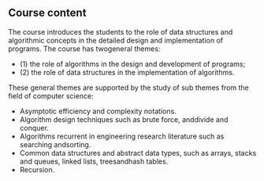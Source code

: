 
## Course content
The course introduces the students to the role of data structures and algorithmic concepts in the detailed design and implementation of programs. The course has twogeneral themes: 
- (1) the role of algorithms in the design and development of programs;
- (2) the role of data structures in the implementation of algorithms.

These general themes are supported by the study of sub themes from the field of computer science:
 - Asymptotic efficiency and complexity notations.
 - Algorithm design techniques such as brute force, anddivide and conquer.
 - Algorithms recurrent in engineering research literature such as searching andsorting.
 - Common data structures and abstract data types, such as arrays, stacks and queues, linked lists, treesandhash tables.
 - Recursion.
